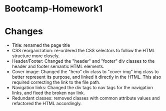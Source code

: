 # Bootcamp-Homework1

# Changes
- Title: renamed the page title
- CSS reorganization: re-ordered the CSS selectors to follow the HTML structure more closely.
- Header/Footer: Changed the "header" and "footer" div classes to the header and footer semantic HTML elements.
- Cover image: Changed the "hero" div class to "cover-img" img class to better represent its purpose, and linked it directly in the HTML. This also required correcting the link to the file path.
- Navigation links: Changed the div tags to nav tags for the navigation links, and fixed the broken nav link.
- Redundant classes: removed classes with common attribute values and refactored the HTML accordingly.